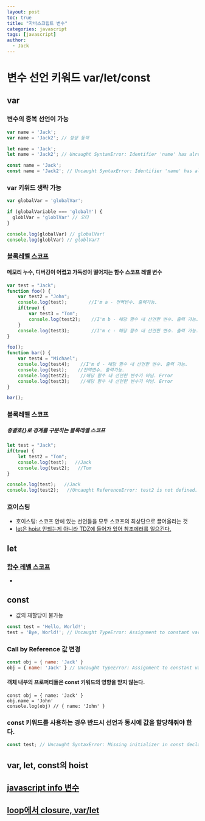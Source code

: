```yaml
---
layout: post
toc: true
title: "자바스크립트 변수"
categories: javascript
tags: [javascript]
author:
  - Jack
---
```


# 변수 선언 키워드 var/let/const

## var
### 변수의 중복 선언이 가능
```javascript
var name = 'Jack';
var name = 'Jack2'; // 정상 동작

let name = 'Jack';
let name = 'Jack2'; // Uncaught SyntaxError: Identifier 'name' has already been declared

const name = 'Jack';
const name = 'Jack2'; // Uncaught SyntaxError: Identifier 'name' has already been declared
```

### var 키워드 생략 가능
```javascript
var globalVar = 'globalVar';

if (globalVariable === 'global!') {
  globlVar = 'globlVar' // 오타
}

console.log(globalVar) // globalVar!
console.log(globlVar) // globlVar?
```


### [블록레벨 스코프](https://eblee-repo.tistory.com/m/37)

#### 메모리 누수, 디버깅이 어렵고 가독성이 떨어지는 함수 스코프 레벨 변수
```javascript
var test = "Jack";
function foo() {
    var test2 = "John";
    console.log(test);        //I'm a - 전역변수. 출력가능.
    if(true) {
        var test3 = "Tom";
        console.log(test2);    //I'm b - 해당 함수 내 선언한 변수. 출력 가능.
    }
    console.log(test3);        //I'm c - 해당 함수 내 선언한 변수. 출력 가능.
}

foo();
function bar() {
    var test4 = "Michael";
    console.log(test4);    //I'm d - 해당 함수 내 선언한 변수. 출력 가능.
    console.log(test);    //전역변수. 출력가능.
    console.log(test2);    //해당 함수 내 선언한 변수가 아님. Error
    console.log(test3);    //해당 함수 내 선언한 변수가 아님. Error
}

bar();
```

### 블록레벨 스코프
##### 중괄호{}로 경계를 구분하는 블록레벨 스코프 
```javascript
let test = "Jack";
if(true) {
    let test2 = "Tom";
    console.log(test);   //Jack
    console.log(test2);   //Tom
}

console.log(test);   //Jack
console.log(test2);   //Uncaught ReferenceError: test2 is not defined.
```


### 호이스팅
* 호이스팅: 스코프 안에 있는 선언들을 모두 스코프의 최상단으로 끌어올리는 것
* [let은 hoist 안되는게 아니라 TDZ에 들어가 있어 참조에러를 일으킨다.](https://evan-moon.github.io/2019/06/18/javascript-let-const/)



## let
### [함수 레벨 스코프](https://eblee-repo.tistory.com/m/37)
* 


## const
* 값의 재할당이 불가능

```javascript
const test = 'Hello, World!';
test = 'Bye, World!'; // Uncaught TypeError: Assignment to constant variable.
```

### Call by Reference 값 변경
```javascript
const obj = { name: 'Jack' }
obj = { name: 'Jack' } // Uncaught TypeError: Assignment to constant variable.
```

#### 객체 내부의 프로퍼티들은 const 키워드의 영향을 받지 않는다.
```
const obj = { name: 'Jack' }
obj.name = 'John'
console.log(obj) // { name: 'John' }
```

### const 키워드를 사용하는 경우 반드시 선언과 동시에 값을 할당해줘야 한다.
```javascript
const test; // Uncaught SyntaxError: Missing initializer in const declaration
```

## var, let, const의 hoist



## [javascript info 변수](https://ko.javascript.info/variables)
## [loop에서 closure, var/let](https://joshua1988.github.io/web-development/javascript/javascript-interview-3questions/)
